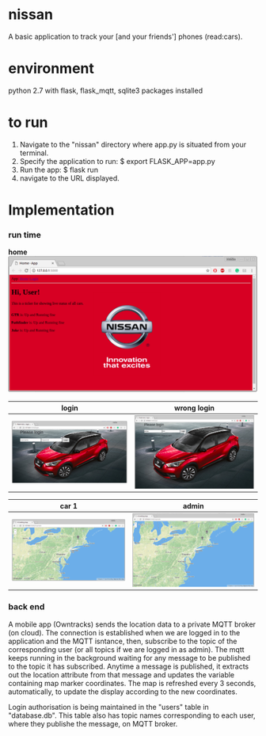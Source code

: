 # nissan
A basic application to track your [and your friends'] phones (read:cars).

# environment
python 2.7
with flask, flask_mqtt, sqlite3 packages installed

# to run
1. Navigate to the "nissan" directory where app.py is situated from your terminal.
2. Specify the application to run: $ export FLASK_APP=app.py
3. Run the app: $ flask run
4. navigate to the URL displayed.

# Implementation
### run time
**home**
![home](/home.png)

**login**                  |  **wrong login**
:-------------------------:|:-------------------------:
![login](/login.png)       |  ![wrong](/wrong.png)

**car 1**                  |  **admin**
:-------------------------:|:-------------------------:
![car](/mahim.png)         |  ![admin](/admin.png)

### back end
 A mobile app (Owntracks) sends the location data to a private MQTT broker (on cloud). The connection is established when we are logged in to the application and the MQTT isntance, then, subscribe to the topic of the corresponding user (or all topics if we are logged in as admin). The mqtt keeps running in the background waiting for any message to be published to the topic it has subscribed. Anytime a message is published, it extracts out the location attribute from that message and updates the variable containing map marker coordinates.
 The map is refreshed every 3 seconds, automatically, to update the display according to the new coordinates.
 
 Login authorisation is being maintained in the "users" table in "database.db". This table also has topic names corresponding to each user, where they publishe the message, on MQTT broker.
